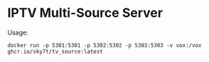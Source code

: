# IPTV Multi-Source Server

Usage:

`docker run -p 5301:5301 -p 5302:5302 -p 5303:5303 -v vox:/vox ghcr.io/sky7t/tv_source:latest`
